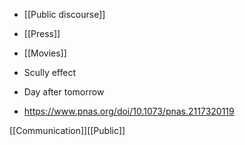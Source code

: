   - [[Public discourse]]
  - [[Press]]
  - [[Movies]]

  - Scully effect
  - Day after tomorrow
  - https://www.pnas.org/doi/10.1073/pnas.2117320119

[[Communication]][[Public]]